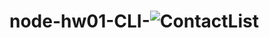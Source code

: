 # node-hw01-CLI-![ContactList](https://user-images.githubusercontent.com/62618523/117161596-b5cc5b80-adca-11eb-8893-0dcfaaf054c9.png)
